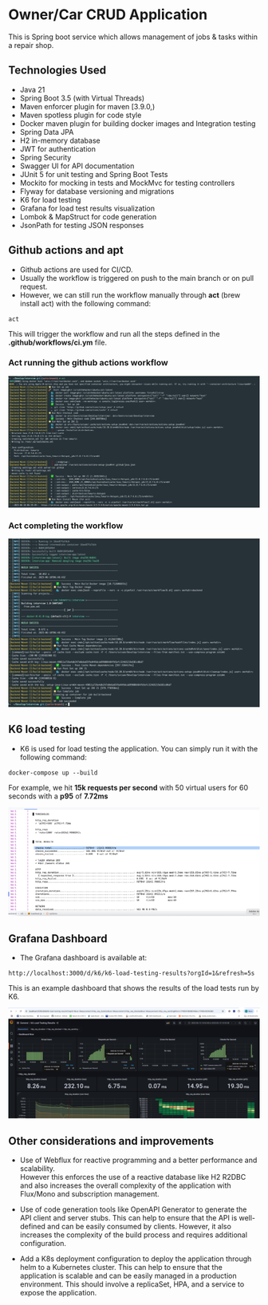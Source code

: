 # Owner/Car CRUD Application


This is Spring boot service which allows management of jobs & tasks within a repair shop.

## Technologies Used
- Java 21
- Spring Boot 3.5 (with Virtual Threads)
- Maven enforcer plugin for maven [3.9.0,)
- Maven spotless plugin for code style
- Docker maven plugin for building docker images and Integration testing
- Spring Data JPA
- H2 in-memory database
- JWT for authentication
- Spring Security
- Swagger UI for API documentation
- JUnit 5 for unit testing and Spring Boot Tests
- Mockito for mocking in tests and MockMvc for testing controllers
- Flyway for database versioning and migrations
- K6 for load testing
- Grafana for load test results visualization
- Lombok & MapStruct for code generation
- JsonPath for testing JSON responses


## Github actions and apt
- Github actions are used for CI/CD.
- Usually the workflow is triggered on push to the main branch or on pull request.
- However, we can still run the workflow manually through **act** (brew install act) with the following command:
```
act
```

This will trigger the workflow and run all the steps defined in the **.github/workflows/ci.ym** file.

### Act running the github actions workflow
![Grafana Dashboard](images/act-running.png)



### Act completing the workflow
![Grafana Dashboard](images/act-completed.png)


## K6 load testing

- K6 is used for load testing the application.
You can simply run it with the following command:
```
docker-compose up --build
```

For example, we hit **15k requests per second** with 50 virtual users for 60 seconds with a **p95** of **7.72ms**

![Grafana Dashboard](images/k6-running.png)



## Grafana Dashboard
- The Grafana dashboard is available at:
```
http://localhost:3000/d/k6/k6-load-testing-results?orgId=1&refresh=5s
```

This is an example dashboard that shows the results of the load tests run by K6.

![Grafana Dashboard](images/grafana-dashboard.png)

## Other considerations and improvements
- Use of Webflux for reactive programming and a better performance and scalability.  
However this enforces the use of a reactive database like H2 R2DBC and also increases the overall complexity of the application with Flux/Mono and subscription management.

- Use of code generation tools like OpenAPI Generator to generate the API client and server stubs. This can help to ensure that the API is well-defined and can be easily consumed by clients. However, it also increases the complexity of the build process and requires additional configuration.

- Add a K8s deployment configuration to deploy the application through helm to a Kubernetes cluster. This can help to ensure that the application is scalable and can be easily managed in a production environment.
This should involve a replicaSet, HPA, and a service to expose the application.

